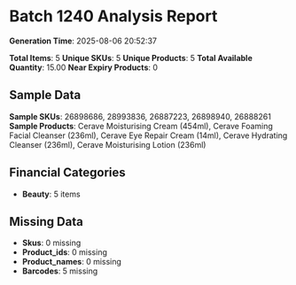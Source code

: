 # Batch 1240 Analysis Report

**Generation Time**: 2025-08-06 20:52:37

**Total Items**: 5
**Unique SKUs**: 5
**Unique Products**: 5
**Total Available Quantity**: 15.00
**Near Expiry Products**: 0

## Sample Data
**Sample SKUs**: 26898686, 28993836, 26887223, 26898940, 26888261
**Sample Products**: Cerave Moisturising Cream (454ml), Cerave Foaming Facial Cleanser (236ml), Cerave Eye Repair Cream (14ml), Cerave Hydrating Cleanser (236ml), Cerave Moisturising Lotion (236ml)

## Financial Categories
- **Beauty**: 5 items

## Missing Data
- **Skus**: 0 missing
- **Product_ids**: 0 missing
- **Product_names**: 0 missing
- **Barcodes**: 5 missing
